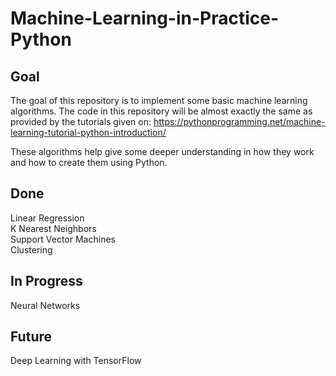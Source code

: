 # Machine-Learning-in-Practice-Python

## Goal
The goal of this repository is to implement some basic machine learning algorithms. The code in this repository will be almost exactly the same as provided by the tutorials given on:
https://pythonprogramming.net/machine-learning-tutorial-python-introduction/

These algorithms help give some deeper understanding in how they work and how to create them using Python.

## Done
Linear Regression <br />
K Nearest Neighbors <br />
Support Vector Machines <br />
Clustering <br />

## In Progress
Neural Networks <br />

## Future 
Deep Learning with TensorFlow <br />
